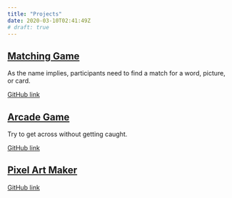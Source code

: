 ```yaml
---
title: "Projects"
date: 2020-03-10T02:41:49Z
# draft: true
---
```


## [Matching Game](https://evb-gh.github.io/memory-game/)
As the name implies, participants need to find a match for a word, picture, or card.

[GitHub link](https://github.com/evb-gh/memory-game)

## [Arcade Game](https://evb-gh.github.io/arcade-game/)
Try to get across without getting caught. 

[GitHub link](https://github.com/evb-gh/arcade-game)

## [Pixel Art Maker](https://evb-gh.github.io/pixel-art-maker/) 

[GitHub link](https://github.com/evb-gh/pixel-art-maker)
